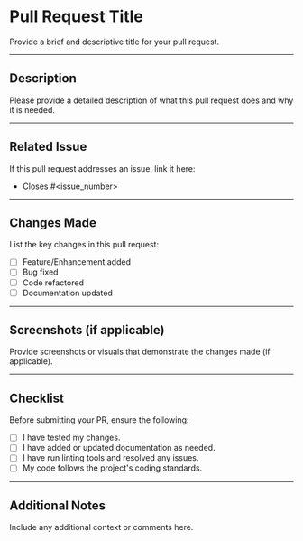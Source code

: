 # Pull Request Title
Provide a brief and descriptive title for your pull request.

---

## Description
Please provide a detailed description of what this pull request does and why it is needed.

---

## Related Issue
If this pull request addresses an issue, link it here:
- Closes #<issue_number>

---

## Changes Made
List the key changes in this pull request:
- [ ] Feature/Enhancement added
- [ ] Bug fixed
- [ ] Code refactored
- [ ] Documentation updated

---

## Screenshots (if applicable)
Provide screenshots or visuals that demonstrate the changes made (if applicable).

---

## Checklist
Before submitting your PR, ensure the following:
- [ ] I have tested my changes.
- [ ] I have added or updated documentation as needed.
- [ ] I have run linting tools and resolved any issues.
- [ ] My code follows the project's coding standards.

---

## Additional Notes
Include any additional context or comments here.
